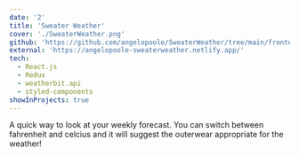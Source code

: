 ```yaml
---
date: '2'
title: 'Sweater Weather'
cover: './SweaterWeather.png'
github: 'https://github.com/angelopoole/SweaterWeather/tree/main/frontend-sweaterweather'
external: 'https://angelopoole-sweaterweather.netlify.app/'
tech:
  - React.js
  - Redux
  - weatherbit.api
  - styled-components
showInProjects: true
---
```


A quick way to look at your weekly forecast. You can switch between fahrenheit and celcius and it will suggest the outerwear appropriate for the weather!
